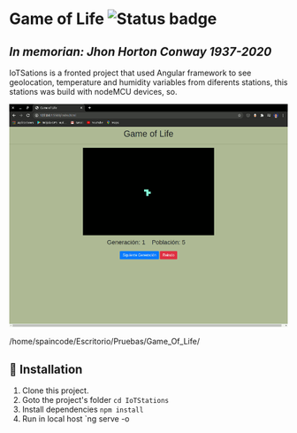 # Game of Life ![Status badge](https://img.shields.io/badge/status-in%20progress-yellow)

## *In memorian: Jhon Horton Conway 1937-2020* 

IoTSations is a fronted project that used Angular framework to see geolocation, temperature and humidity variables from diferents stations, this stations was build with nodeMCU devices, so.

<p align="center">
  <img src="https://github.com/FernandoEspana/Game-of-Life/blob/master/Game_Of_Life.gif?raw=true" alt="IoTStations image"/>
</p>
/home/spaincode/Escritorio/Pruebas/Game_Of_Life/

## 🚀 Installation
1. Clone this project.
2. Goto the project's folder
`cd IoTStations`
3. Install dependencies
`npm install`
4. Run in local host
`ng serve -o
